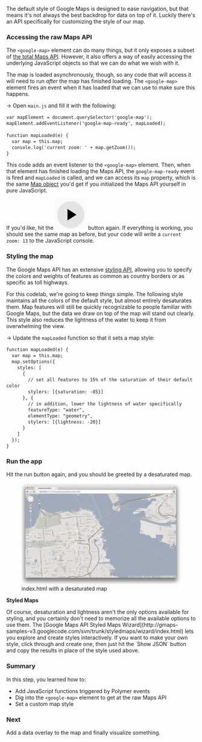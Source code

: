 <toc-element></toc-element>

The default style of Google Maps is designed to ease navigation, but that means
it's not always the best backdrop for data on top of it. Luckily there's an API
specifically for customizing the style of our map.

### Accessing the raw Maps API

The `<google-map>` element can do many things, but it only exposes a subset of
[the total Maps API](https://developers.google.com/maps/documentation/javascript/reference).
However, it also offers a way of easily accessing the underlying JavaScript
objects so that we can do what we wish with it.

The map is loaded asynchronously, though, so any code that will access it will
need to run *after* the map has finished loading. The `<google-map>` element
fires an event when it has loaded that we can use to make sure this happens.

&rarr; Open `main.js` and fill it with the following:

    var mapElement = document.querySelector('google-map');
    mapElement.addEventListener('google-map-ready', mapLoaded);

    function mapLoaded(e) {
      var map = this.map;
      console.log('current zoom: ' + map.getZoom());
    }

This code adds an event listener to the `<google-map>` element. Then, when that
element has finished loading the Maps API, the `google-map-ready` event is
fired and `mapLoaded` is called, and we can access its `map` property, which is
the same [Map object](https://developers.google.com/maps/documentation/javascript/reference#Map)
you'd get if you initialized the Maps API yourself in pure JavaScript.

If you'd like, hit the <img src="img/runbutton.png" class="icon"> button again.
If everything is working, you should see the same map as before, but your code
will write a `current zoom: 13` to the JavaScript console.

### Styling the map

The Google Maps API has an extensive [styling API](https://developers.google.com/maps/documentation/javascript/styling),
allowing you to specify the colors and weights of features as common as country
borders or as specific as toll highways.

For this codelab, we're going to keep things simple. The following style
maintains all the colors of the default style, but almost entirely desaturates
them. Map features will still be quickly recognizable to people familiar with
Google Maps, but the data we draw on top of the map will stand out clearly.
This style also reduces the lightness of the water to keep it from overwhelming
the view.

&rarr; Update the `mapLoaded` function so that it sets a map style:

    function mapLoaded(e) {
      var map = this.map;
      map.setOptions({
        styles: [
          {
            // set all features to 15% of the saturation of their default color
            stylers: [{saturation: -85}]
          }, {
            // in addition, lower the lightness of water specifically
            featureType: "water",
            elementType: "geometry",
            stylers: [{lightness: -20}]
          }
        ]
      });
    }

### Run the app

Hit the run button again, and you should be greeted by a desaturated map.

<figure>
  <img src="img/s3-map-desaturate.png">
  <figcaption>index.html with a desaturated map</figcaption>
</figure>

<aside class="callout">
  <b>Styled Maps</b>
  <p>Of course, desaturation and lightness aren't the only options available
  for styling, and you certainly don't need to memorize all the available
  options to use them. The [Google Maps API Styled Maps Wizard](http://gmaps-samples-v3.googlecode.com/svn/trunk/styledmaps/wizard/index.html)
  lets you explore and create styles interactively. If you want to make your
  own style, click through and create one, then just hit the `Show JSON` button
  and copy the results in place of the style used above.</p>
</aside>

### Summary

In this step, you learned how to:

- Add JavaScript functions triggered by Polymer events
- Dig into the `<google-map>` element to get at the raw Maps API
- Set a custom map style

### Next

Add a data overlay to the map and finally visualize something.